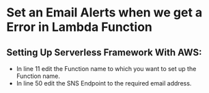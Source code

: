# Set an Email Alerts when we get a Error in Lambda Function

## Setting Up Serverless Framework With AWS:

- In line 11 edit the Function name to which you want to set up the Function name.
- In line 50 edit the SNS Endpoint to the required email address.
